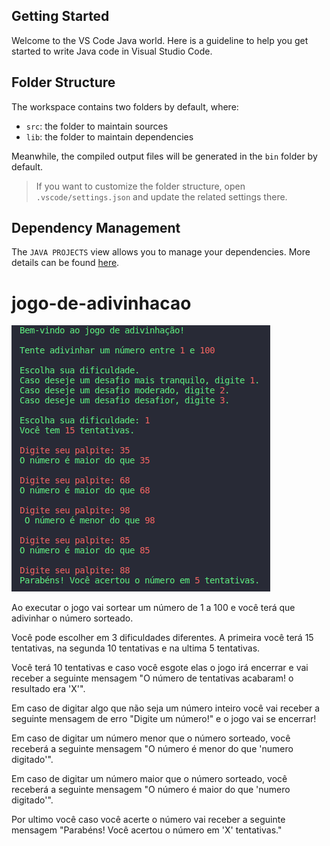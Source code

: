 ## Getting Started

Welcome to the VS Code Java world. Here is a guideline to help you get started to write Java code in Visual Studio Code.

## Folder Structure

The workspace contains two folders by default, where:

- `src`: the folder to maintain sources
- `lib`: the folder to maintain dependencies

Meanwhile, the compiled output files will be generated in the `bin` folder by default.

> If you want to customize the folder structure, open `.vscode/settings.json` and update the related settings there.

## Dependency Management

The `JAVA PROJECTS` view allows you to manage your dependencies. More details can be found [here](https://github.com/microsoft/vscode-java-dependency#manage-dependencies).
# jogo-de-adivinhacao

![GuessingGame](/imagens/game.png)

Ao executar o jogo vai sortear um número de 1 a 100 e você terá que adivinhar o número sorteado.

Você pode escolher em 3 dificuldades diferentes. A primeira você terá 15 tentativas, na segunda 10 tentativas e na ultima 5 tentativas.

Você terá 10 tentativas e caso você esgote elas o jogo irá encerrar e vai receber a seguinte mensagem "O número de tentativas acabaram! o resultado era 'X'".

Em caso de digitar algo que não seja um número inteiro você vai receber a seguinte mensagem de erro "Digite um número!" e o jogo vai se encerrar!

Em caso de digitar um número menor que o número sorteado, você receberá a seguinte mensagem "O número é menor do que 'numero digitado'".

Em caso de digitar um número maior que o número sorteado, você receberá a seguinte mensagem "O número é maior do que 'numero digitado'".

Por ultimo você caso você acerte o número vai receber a seguinte mensagem "Parabéns! Você acertou o número em 'X' tentativas."